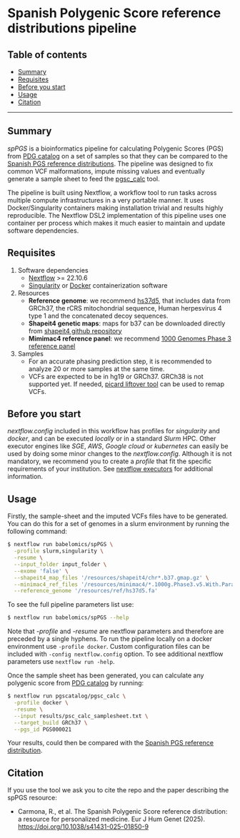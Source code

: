# Spanish Polygenic Score reference distributions pipeline

## Table of contents
  * [Summary](#summary)
  * [Requisites](#requisites)
  * [Before you start](#before-you-start)
  * [Usage](#usage)
  * [Citation](#citation)

-------------------------------------------------------------

## Summary
*spPGS* is a bioinformatics pipeline for calculating Polygenic Scores (PGS) from [PDG catalog](https://www.pgscatalog.org) on a set of samples so that they can be compared to the [Spanish PGS reference distributions](http://csvs.clinbioinfosspa.es/?tab=pgs). The pipeline was designed to fix common VCF malformations, impute missing values and eventually generate a sample sheet to feed the [pgsc_calc](https://github.com/PGScatalog/pgsc_calc) tool.

The pipeline is built using Nextflow, a workflow tool to run tasks across multiple compute infrastructures in a very portable manner. It uses Docker/Singularity containers making installation trivial and results highly reproducible. The Nextflow DSL2 implementation of this pipeline uses one container per process which makes it much easier to maintain and update software dependencies.


## Requisites
1. Software dependencies
    * [Nextflow](https://www.nextflow.io) >= 22.10.6
    * [Singularity](https://apptainer.org/docs/user/latest/) or [Docker](https://docs.docker.com/) containerization software 
2. Resources
    * **Reference genome**: we recommend [hs37d5](http://ftp.1000genomes.ebi.ac.uk/vol1/ftp/technical/reference/phase2_reference_assembly_sequence/), that includes data from GRCh37, the rCRS mitochondrial sequence, Human herpesvirus 4 type 1 and the concatenated decoy sequences. 
    * **Shapeit4 genetic maps**: maps for b37 can be downloaded directly from [shapeit4 github repository](https://github.com/odelaneau/shapeit4/blob/master/maps/genetic_maps.b37.tar.gz)
    * **Mimimac4 reference panel**: we recommend [1000 Genomes Phase 3 reference panel](http://share.sph.umich.edu/minimac3/G1K_P3_M3VCF_FILES_WITH_ESTIMATES.tar.gz)
3. Samples
    * For an accurate phasing prediction step, it is recommended to analyze 20 or more samples at the same time. 
    * VCFs are expected to be in hg19 or GRCh37. GRCh38 is not supported yet. If needed, [picard liftover tool](https://gatk.broadinstitute.org/hc/en-us/articles/360036831351-LiftoverVcf-Picard-) can be used to remap VCFs.


## Before you start
*nextflow.config* included in this workflow has profiles for *singularity* and *docker*, and can be executed *locally* or in a standard *Slurm* HPC. Other executor engines like *SGE*, *AWS*, *Google cloud* or *kubernetes* can easily be used by doing some minor changes to the *nextflow.config*. Although it is not mandatory, we recommend you to create a *profile* that fit the specific requirements of your institution. See [nextflow executors](https://www.nextflow.io/docs/latest/executor.html) for additional information.


## Usage
Firstly, the sample-sheet and the imputed VCFs files have to be generated. You can do this for a set of genomes in a slurm environment by running the following command:

```bash
$ nextflow run babelomics/spPGS \
  -profile slurm,singularity \
  -resume \
  --input_folder input_folder \
  --exome 'false' \
  --shapeit4_map_files '/resources/shapeit4/chr*.b37.gmap.gz' \
  --minimac4_ref_files '/resources/minimac4/*.1000g.Phase3.v5.With.Parameter.Estimates.m3vcf.gz' \
  --reference_genome '/resources/ref/hs37d5.fa'
```

To see the full pipeline parameters list use:

```bash
$ nextflow run babelomics/spPGS --help 
```

Note that *-profile* and *-resume* are nextflow parameters and therefore are preceded by a single hyphens. To run the pipeline locally on a docker environment use `-profile docker`. Custom configuration files can be included with `-config nextflow.config` option. To see additional nextflow parameters use `nextflow run -help`.


Once the sample sheet has been generated, you can calculate any polygenic score from [PDG catalog](https://www.pgscatalog.org) by running:

```bash
$ nextflow run pgscatalog/pgsc_calc \
  -profile docker \
  -resume \
  --input results/psc_calc_samplesheet.txt \
  --target_build GRCh37 \
  --pgs_id PGS000021
```

Your results, could then be compared with the [Spanish PGS reference distribution](http://csvs.clinbioinfosspa.es/?tab=pgs).


## Citation
If you use the tool we ask you to cite the repo and the paper describing the spPGS resource:  
  * Carmona, R., et al. The Spanish Polygenic Score reference distribution: a resource for personalized medicine. Eur J Hum Genet (2025). https://doi.org/10.1038/s41431-025-01850-9


